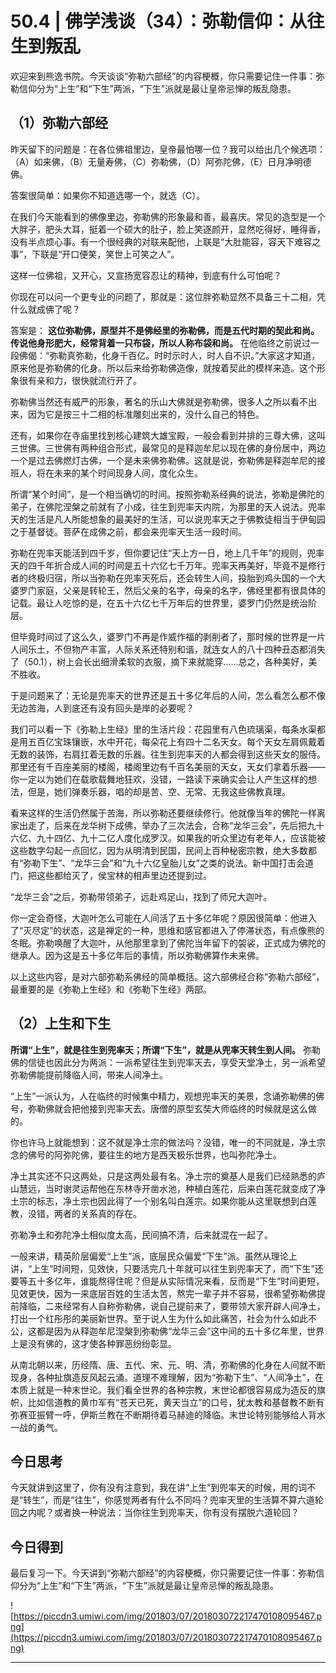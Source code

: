 # 50.4 | 佛学浅谈（34）：弥勒信仰：从往生到叛乱

欢迎来到熊逸书院。今天谈谈“弥勒六部经”的内容梗概，你只需要记住一件事：弥勒信仰分为“上生”和“下生”两派，“下生”派就是最让皇帝忌惮的叛乱隐患。

## （1）弥勒六部经

昨天留下的问题是：在各位佛祖里边，皇帝最怕哪一位？我可以给出几个候选项：（A）如来佛，（B）无量寿佛，（C）弥勒佛，（D）阿弥陀佛，（E）日月净明德佛。

答案很简单：如果你不知道选哪一个，就选（C）。

在我们今天能看到的佛像里边，弥勒佛的形象最和善，最喜庆。常见的造型是一个大胖子，肥头大耳，挺着一个硕大的肚子，脸上笑逐颜开，显然吃得好，睡得香，没有半点烦心事。有一个很经典的对联来配他，上联是“大肚能容，容天下难容之事”，下联是“开口便笑，笑世上可笑之人”。

这样一位佛祖，又开心，又宣扬宽容忍让的精神，到底有什么可怕呢？

你现在可以问一个更专业的问题了，那就是：这位胖弥勒显然不具备三十二相，凭什么就成佛了呢？

答案是： **这位弥勒佛，原型并不是佛经里的弥勒佛，而是五代时期的契此和尚。传说他身形肥大，经常背着一只布袋，所以人称布袋和尚。** 在他临终之前说过一段佛偈：“弥勒真弥勒，化身千百亿。时时示时人，时人自不识。”大家这才知道，原来他是弥勒佛的化身。所以后来给弥勒佛造像，就按着契此的模样来造。这个形象很有亲和力，很快就流行开了。

弥勒佛当然还有威严的形象，著名的乐山大佛就是弥勒佛，很多人之所以看不出来，因为它是按三十二相的标准雕刻出来的，没什么自己的特色。

还有，如果你在寺庙里找到核心建筑大雄宝殿，一般会看到并排的三尊大佛，这叫三世佛。三世佛有两种组合形式，最常见的是释迦牟尼以现在佛的身份居中，两边一个是过去佛燃灯古佛，一个是未来佛弥勒佛。这就是说，弥勒佛是释迦牟尼的接班人，将在未来的某个时间现身人间，度化众生。

所谓“某个时间”，是一个相当确切的时间。按照弥勒系经典的说法，弥勒是佛陀的弟子，在佛陀涅槃之前就有了小成，往生到兜率天内院，为那里的天人说法。兜率天的生活是凡人所能想象的最美好的生活，可以说兜率天之于佛教徒相当于伊甸园之于基督徒。菩萨在成佛之前，都会来兜率天生活一段时间。

弥勒在兜率天能活到四千岁，但你要记住“天上方一日，地上几千年”的规则，兜率天的四千年折合成人间的时间是五十六亿七千万年。兜率天再美好，毕竟不是修行者的终极归宿，所以当弥勒在兜率天死后，还会转生人间，投胎到鸡头国的一个大婆罗门家庭，父亲是转轮王，然后父亲的名字，母亲的名字，佛经里都有很具体的记载。最让人吃惊的是，在五十六亿七千万年后的世界里，婆罗门仍然是统治阶层。

但毕竟时间过了这么久，婆罗门不再是作威作福的剥削者了，那时候的世界是一片人间乐土，不但物产丰富，人际关系还特别和谐，就连女人的八十四种丑态都消失了（50.1），树上会长出细滑柔软的衣服，摘下来就能穿……总之，各种美好，美不胜收。

于是问题来了：无论是兜率天的世界还是五十多亿年后的人间，怎么看怎么都不像无边苦海，人到底还有没有回头是岸的必要呢？

我们可以看一下《弥勒上生经》里的生活片段：花园里有八色琉璃渠，每条水渠都是用五百亿宝珠镶嵌，水中开花，每朵花上有四十二名天女。每个天女左肩佩戴着无数的装饰，右肩扛着无数的乐器。往生到兜率天的人都会得到这些天女的服侍。那里还有千百座美丽的楼阁，楼阁里边有千百名美丽的天女，天女们拿着乐器——你一定以为她们在载歌载舞地狂欢，没错，一路读下来确实会让人产生这样的想法，但是，她们弹奏乐器，唱的却是苦、空、无常、无我这些佛教真理。

看来这样的生活仍然属于苦海，所以弥勒还要继续修行。他就像当年的佛陀一样离家出走了，后来在龙华树下成佛，举办了三次法会，合称“龙华三会”，先后把九十六亿、九十四亿、九十二亿人度化成罗汉。如果我的听众里边有老年人，应该能被这些数字勾起一点回忆，因为从明清到民国，民间上百种秘密宗教，绝大多数都有“弥勒下生”、“龙华三会”和“九十六亿皇胎儿女”之类的说法。新中国打击会道门，把这些都给灭了，侯宝林的相声里边还提到过。

“龙华三会”之后，弥勒带领弟子，远赴鸡足山，找到了师兄大迦叶。

你一定会奇怪，大迦叶怎么可能在人间活了五十多亿年呢？原因很简单：他进入了“灭尽定”的状态，这是禅定的一种，思维和感官都进入了停滞状态，有点像熊的冬眠。弥勒唤醒了大迦叶，从他那里拿到了佛陀当年留下的袈裟，正式成为佛陀的继承人。因为这是五十多亿年后的事情，所以弥勒佛算作未来佛。

以上这些内容，是对六部弥勒系佛经的简单概括。这六部佛经合称“弥勒六部经”，最重要的是《弥勒上生经》和《弥勒下生经》两部。

## （2）上生和下生

 **所谓“上生”，就是往生到兜率天；所谓“下生”，就是从兜率天转生到人间。** 弥勒佛的信徒也因此分为两派：一派希望往生到兜率天去，享受天堂净土，另一派希望弥勒佛能提前降临人间，带来人间净土。

“上生”一派认为，人在临终的时候集中精力，观想兜率天的美景，念诵弥勒佛的佛号，弥勒佛就会把他接到兜率天去。唐僧的原型玄奘大师临终的时候就是这么做的。

你也许马上就能想到：这不就是净土宗的做法吗？没错，唯一的不同就是，净土宗念的佛号的阿弥陀佛，要往生的地方是西天极乐世界，也叫弥陀净土。

净土其实还不只这两处，只是这两处最有名。净土宗的奠基人是我们已经熟悉的庐山慧远，当时谢灵运帮他在东林寺开凿水池，种植白莲花，后来白莲花就变成了净土宗的标志，净土宗也因此得了一个别名叫白莲宗。如果你能从这里联想到白莲教，没错，两者的关系真的存在。

弥勒净土和弥陀净土相似度太高，民间搞不清，后来就混在一起了。

一般来讲，精英阶层偏爱“上生”派，底层民众偏爱“下生”派。虽然从理论上讲，“上生”时间短，见效快，只要活完几十年就可以往生到兜率天了，而“下生”还要等五十多亿年，谁能熬得住呢？但是从实际情况来看，反而是“下生”时间更短，见效更快，因为一来底层百姓的生活太苦，熬完一辈子并不容易，很希望弥勒佛提前降临，二来经常有人自称弥勒佛，说自己提前来了，要带领大家开辟人间净土，打出一个红彤彤的美丽新世界。至于说人生为什么如此痛苦，社会为什么如此不公，这都是因为从释迦牟尼涅槃到弥勒佛“龙华三会”这中间的五十多亿年里，世界上是没有佛的，这才使各种罪恶纷纷彰显。

从南北朝以来，历经隋、唐、五代、宋、元、明、清，弥勒佛的化身在人间就不断现身，各种扯旗造反风起云涌。道理不难理解，因为“弥勒下生”、“人间净土”，在本质上就是一种末世论。我们看全世界的各种宗教，末世论都很容易成为造反的旗帜，比如信道教的黄巾军有“苍天已死，黄天当立”的口号，犹太教和基督教不断有弥赛亚振臂一呼，伊斯兰教在不断期待着马赫迪的降临。末世论特别能够给人背水一战的勇气。

## 今日思考

今天就讲到这里了，你有没有注意到，我在讲“上生”到兜率天的时候，用的词不是“转生”，而是“往生”，你感觉两者有什么不同吗？兜率天里的生活算不算六道轮回之内呢？或者换一种说法：当你往生到兜率天，你有没有摆脱六道轮回？

## 今日得到

最后复习一下。今天讲到“弥勒六部经”的内容梗概，你只需要记住一件事：弥勒信仰分为“上生”和“下生”两派，“下生”派就是最让皇帝忌惮的叛乱隐患。

![https://piccdn3.umiwi.com/img/201803/07/201803072217470108095467.png](https://piccdn3.umiwi.com/img/201803/07/201803072217470108095467.png)

---
